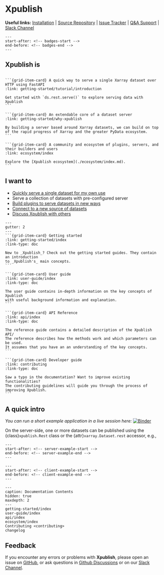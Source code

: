 # Xpublish

**Useful links:** [Installation](getting-started/installation) | [Source Repository](https://github.com/xpublish-community/xpublish/) | [Issue Tracker](https://github.com/xpublish-community/xpublish/issues) | [Q&A Support](https://github.com/xpublish-community/xpublish/discussions/categories/q-a?discussions_q=category%3AQ%26A+) | [Slack Channel](./ecosystem/index.md#slack)

```{include} ../../README.md
---
start-after: <!-- badges-start -->
end-before: <!-- badges-end -->
---
```

## Xpublish is

````{grid} 3

```{grid-item-card} A quick way to serve a single Xarray dataset over HTTP using FastAPI
:link: getting-started/tutorial/introduction

Get started with `ds.rest.serve()` to explore serving data with Xpublish
```

```{grid-item-card} An extendable core of a dataset server
:link: getting-started/why-xpublish

By building a server based around Xarray datasets, we can build on top of the rapid progress of Xarray and the greater PyData ecosystem.
```

```{grid-item-card} A community and ecosystem of plugins, servers, and their builders and users
:link: ecosystem/index

Explore the [Xpublish ecosystem](./ecosystem/index.md).
```

````

## I want to

- [Quickly serve a single dataset for my own use](getting-started/tutorial/introduction)
- Serve a collection of datasets with pre-configured server
- [Build plugins to serve datasets in new ways](getting-started/tutorial/dataset-router-plugin)
- [Connect to a new source of datasets](getting-started/tutorial/dataset-provider-plugin)
- [Discuss Xpublish with others](ecosystem/index.md#connect)

````{grid} 1 1 2 2
---
gutter: 2
---
```{grid-item-card} Getting started
:link: getting-started/index
:link-type: doc

New to _Xpublish_? Check out the getting started guides. They contain an introduction
to _Xpublish's_ main concepts.
```

```{grid-item-card} User guide
:link: user-guide/index
:link-type: doc

The user guide contains in-depth information on the key concepts of Xpublish
with useful background information and explanation.
```

```{grid-item-card} API Reference
:link: api/index
:link-type: doc

The reference guide contains a detailed description of the Xpublish API/
The reference describes how the methods work and which parameters can be used.
It assumes that you have an an understanding of the key concepts.
```

```{grid-item-card} Developer guide
:link: contributing
:link-type: doc

Saw a typo in the documentation? Want to improve existing functionalities?
The contributing guidelines will guide you through the process of improving Xpublish.
```

````

## A quick intro

_You can run a short example application in a live session here:_ [![Binder](https://mybinder.org/badge_logo.svg)](https://mybinder.org/v2/gh/xpublish-community/xpublish/master)

On the server-side, one or more datasets can be published using the
{class}`xpublish.Rest` class or the {attr}`xarray.Dataset.rest` accessor, e.g.,

```{include} ../../README.md
---
start-after: <!-- server-example-start -->
end-before: <!-- server-example-end -->
---
```

```{include} ../../README.md
---
start-after: <!-- client-example-start -->
end-before: <!-- client-example-end -->
---
```

```{toctree}
---
caption: Documentation Contents
hidden: true
maxdepth: 2
---
getting-started/index
user-guide/index
api/index
ecosystem/index
Contributing <contributing>
changelog
```

## Feedback

If you encounter any errors or problems with **Xpublish**, please open an issue
on [GitHub](http://github.com/xpublish-community/xpublish), or ask questions in [Github Discussions](https://github.com/xpublish-community/xpublish/discussions/categories/q-a?discussions_q=category%3AQ%26A+) or on our [Slack Channel](./ecosystem/index.md#slack).
